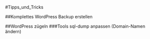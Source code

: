 #Tipps_und_Tricks

##Komplettes WordPress Backup erstellen

##WordPress zügeln
###Tools
[](http://petesaia.github.io/Peach/)	sql-dump anpassen (Domain-Namen ändern)